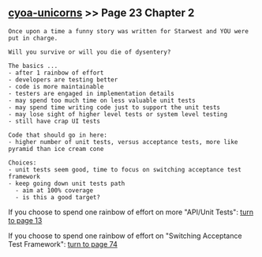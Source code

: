 ## [cyoa-unicorns](../page-0/README.md) >> Page 23 Chapter 2

```
Once upon a time a funny story was written for Starwest and YOU were put in charge. 

Will you survive or will you die of dysentery?
```

```
The basics ...
- after 1 rainbow of effort
- developers are testing better
- code is more maintainable
- testers are engaged in implementation details
- may spend too much time on less valuable unit tests
- may spend time writing code just to support the unit tests
- may lose sight of higher level tests or system level testing
- still have crap UI tests

Code that should go in here:
- higher number of unit tests, versus acceptance tests, more like pyramid than ice cream cone

Choices:
- unit tests seem good, time to focus on switching acceptance test framework
- keep going down unit tests path
  - aim at 100% coverage
  - is this a good target?
```


If you choose to spend one rainbow of effort on more "API/Unit Tests": [turn to page 13](../page-13/README.md)

If you choose to spend one rainbow of effort on "Switching Acceptance Test Framework": [turn to page 74](../page-74/README.md)
